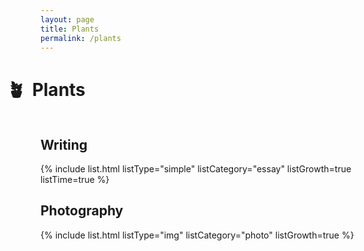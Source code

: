 ```yaml
---
layout: page
title: Plants
permalink: /plants
---
```


# <span class="plant-emoji">🪴&nbsp;</span>Plants

## Writing

{% include list.html listType="simple" listCategory="essay" listGrowth=true listTime=true %}

## Photography

{% include list.html listType="img" listCategory="photo" listGrowth=true %}

<style>
    h1 {
        margin-left: -48px;
    }

    .plant-emoji {
        padding-right: 5px;
        margin-left: -5px;
    }

    @media (max-width: 400px) {

        h1 {
            margin-left: auto;
            text-align: center;
        }

        h2 {
            text-align: center;
        }
    }

    h2:first-of-type {
      margin-top: 3rem;
    }
</style>